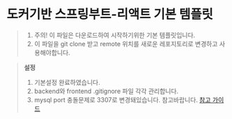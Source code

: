 # 도커기반 스프링부트-리액트 기본 템플릿
> 1. 주의! 이 파일은 다운로드하여 시작하기위한 기본 템플릿입니다.
> 2. 이 파일을 git clone 받고 remote 위치를 새로운 레포지토리로 변경하고 사용해야합니다.

> **설정**
> 1. 기본설정 완료하였습니다.
> 2. backend와 frontend .gitignore 파일 각각 관리합니다.
> 3. mysql port 충돌문제로 3307로 변경돼있습니다. 참고바랍니다.
> [참고 가이드](https://khdscor.tistory.com/116)
